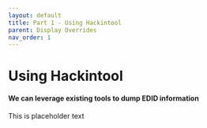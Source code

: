 ```yaml
---
layout: default
title: Part 1 - Using Hackintool
parent: Display Overrides
nav_order: 1
---
```


# Using Hackintool
#### We can leverage existing tools to dump EDID information

This is placeholder text
